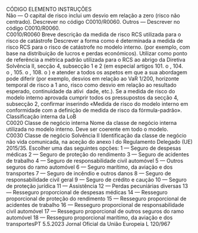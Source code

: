  
CÓDIGO  ELEMENTO  INSTRUÇÕES  
Não — O capital de risco inclui um desvio em relação a zero (risco não centrado). 
Descrever no código C0010/R0060. 
Outros — Descrever no código C0010/R0060.  
C0010/R0060  Breve descrição da medida de 
risco RCS utilizada para o 
risco de catástrofe  Descrever a forma como é determinada a medida de risco RCS para o risco de 
catástrofe no modelo interno. (por exemplo, com base na distribuição de lucros e 
perdas económicos). 
Utilizar como ponto de referência a métrica padrão utilizada para o RCS ao abrigo 
da Diretiva Solvência II, secção 4, subsecção 1 e 2 (em especial artigos 101.  o , 104.  
o , 105.  o , 108.  o ) e atender a todos os aspetos em que a sua abordagem pode diferir 
(por exemplo, desvios em relação ao VaR 1/200, horizonte temporal de risco a 1 
ano, risco como desvio em relação ao resultado esperado, continuidade da ativi ­
dade, etc.). 
Se a medida de risco do modelo interno aprovada cumprir todos os pressupostos 
da secção 4, subsecção 2, confirmar inserindo «Medida de risco do modelo interno 
em conformidade com a definição de medida de risco da fórmula-padrão».  
Classificação interna da LoB  
C0020  Classe de negócio interna  Nome da classe de negócio interna utilizada no modelo interno. Deve ser coerente 
em todo o modelo.  
C0030  Classe de negócio Solvência II  Identificação da classe de negócio não vida comunicada, na aceção do anexo I do 
Regulamento Delegado (UE) 2015/35. Escolher uma das seguintes opções: 
1 — Seguro de despesas médicas 
2 — Seguro de proteção do rendimento 
3 — Seguro de acidentes de trabalho 
4 — Seguro de responsabilidade civil automóvel 
5 — Outros seguros do ramo automóvel 
6 — Seguro marítimo, da aviação e dos transportes 
7 — Seguro de incêndio e outros danos 
8 — Seguro de responsabilidade civil geral 
9 — Seguro de crédito e caução 
10 — Seguro de proteção jurídica 
11 — Assistência 
12 — Perdas pecuniárias diversas 
13 — Resseguro proporcional de despesas médicas 
14 — Resseguro proporcional de proteção do rendimento 
15 — Resseguro proporcional de acidentes de trabalho 
16 — Resseguro proporcional de responsabilidade civil automóvel 
17 — Resseguro proporcional de outros seguros do ramo automóvel 
18 — Resseguro proporcional marítimo, da aviação e dos transportesPT  5.5.2023 Jornal Oficial da União Europeia L 120/967